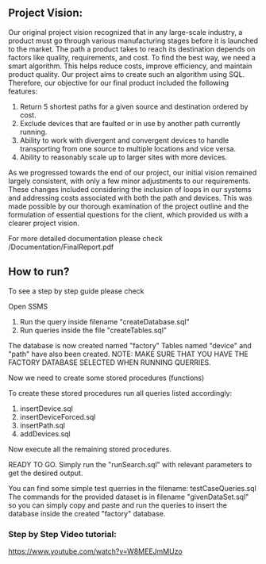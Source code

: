 ## Project Vision:
Our original project vision recognized that in any large-scale industry, a product must go through various
manufacturing stages before it is launched to the market. The path a product takes to reach its destination
depends on factors like quality, requirements, and cost. To find the best way, we need a smart algorithm.
This helps reduce costs, improve efficiency, and maintain product quality. Our project aims to create such
an algorithm using SQL. Therefore, our objective for our final product included the following features:

1. Return 5 shortest paths for a given source and destination ordered by cost.
2. Exclude devices that are faulted or in use by another path currently running.
3. Ability to work with divergent and convergent devices to handle transporting from one source to
multiple locations and vice versa.
4. Ability to reasonably scale up to larger sites with more devices.

As we progressed towards the end of our project, our initial vision remained largely consistent, with only
a few minor adjustments to our requirements. These changes included considering the inclusion of loops
in our systems and addressing costs associated with both the path and devices. This was made possible
by our thorough examination of the project outline and the formulation of essential questions for the
client, which provided us with a clearer project vision.

For more detailed documentation please check /Documentation/FinalReport.pdf

## How to run?

To see a step by step guide please check 

Open SSMS

1. Run the query inside filename "createDatabase.sql"
2. Run queries inside the file "createTables.sql"


The database is now created named "factory"
Tables named "device" and "path" have also been created.
NOTE: MAKE SURE THAT YOU HAVE THE FACTORY DATABASE SELECTED WHEN RUNNING QUERRIES.

Now we need to create some stored procedures (functions)

To create these stored procedures run all queries listed accordingly:
1. insertDevice.sql
2. insertDeviceForced.sql
3. insertPath.sql
4. addDevices.sql

Now execute all the remaining stored procedures.

READY TO GO.
Simply run the "runSearch.sql" with relevant parameters to get the desired output.

You can find some simple test querries in the filename: testCaseQueries.sql
The commands for the provided dataset is in filename "givenDataSet.sql" so you can simply copy and paste and run the queries to insert the database inside the created "factory" database.
  
### Step by Step Video tutorial:
https://www.youtube.com/watch?v=W8MEEJmMUzo
